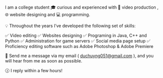 I am a college student 🎓 curious and experienced with 🎥 video production , 🌐 website designing and 💻 programming.

💡 Throughout the years I’ve developed the following set of skills:

✅ Video editing
✅ Websites designing
✅ Programing in Java, C++ and Python
✅ Administration for game servers
✅ Social media page setup
✅ Proficiency editing software such as Adobe Photoshop & Adobe Premiere

🌟 Send me a message via my email ( duchuyng051@gmail.com ), and you will hear from me as soon as possible.

🕜 I reply within a few hours!
